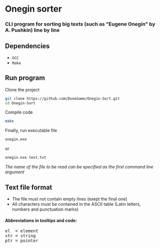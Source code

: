# Onegin sorter

### CLI program for sorting big texts (such as "Eugene Onegin" by A. Pushkin) line by line

## Dependencies

- `GCC`
- `Make`

## Run program

Clone the project

```bash
git clone https://github.com/DoneGame/Onegin-Sort.git
cd Onegin-Sort
```

Compile code

```bash
make
```

Finally, run executable file

```bash
onegin.exe
```

or

```bash
onegin.exe test.txt
```

*The name of the file to be read can be specified as the first command line argument*


## Text file format
- The file must not contain empty lines (exept the final one)
- All characters must be contained in the ASCII table (Latin letters, numbers and punctuation marks)


#### Abbreviations in tooltips and code:
<pre>
el  = element
str = string
ptr = pointer
</pre>
 